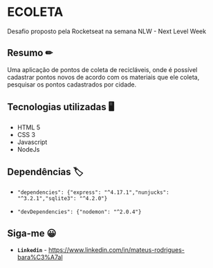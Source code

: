 # ECOLETA

Desafio proposto pela Rocketseat na semana NLW - Next Level Week

## Resumo ✏

Uma aplicação de pontos de coleta de recicláveis, onde é possível cadastrar pontos novos de acordo com os materiais que ele coleta, pesquisar os pontos cadastrados por cidade.

## Tecnologias utilizadas 🖥

* HTML 5
* CSS 3
* Javascript
* NodeJs

## Dependências 🏷
* ```"dependencies": {"express": "^4.17.1","nunjucks": "^3.2.1","sqlite3": "^4.2.0"}```
  
 * ```"devDependencies": {"nodemon": "^2.0.4"}```



## Siga-me 😀

* **```Linkedin```** - https://www.linkedin.com/in/mateus-rodrigues-bara%C3%A7al 


